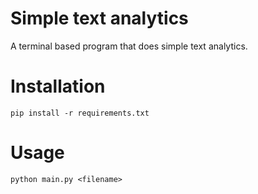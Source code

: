 # Simple text analytics
A terminal based program that does simple text analytics.

# Installation
```
pip install -r requirements.txt
```

# Usage
```
python main.py <filename>
```